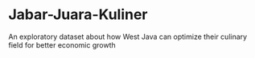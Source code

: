 # Jabar-Juara-Kuliner
An exploratory dataset about how West Java can optimize their culinary field for better economic growth
